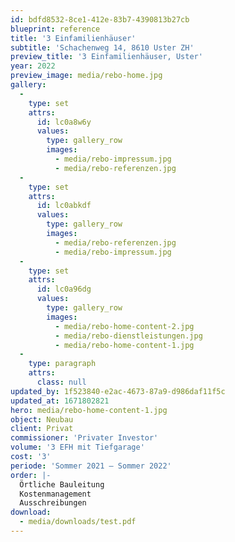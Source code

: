 ```yaml
---
id: bdfd8532-8ce1-412e-83b7-4390813b27cb
blueprint: reference
title: '3 Einfamilienhäuser'
subtitle: 'Schachenweg 14, 8610 Uster ZH'
preview_title: '3 Einfamilienhäuser, Uster'
year: 2022
preview_image: media/rebo-home.jpg
gallery:
  -
    type: set
    attrs:
      id: lc0a8w6y
      values:
        type: gallery_row
        images:
          - media/rebo-impressum.jpg
          - media/rebo-referenzen.jpg
  -
    type: set
    attrs:
      id: lc0abkdf
      values:
        type: gallery_row
        images:
          - media/rebo-referenzen.jpg
          - media/rebo-impressum.jpg
  -
    type: set
    attrs:
      id: lc0a96dg
      values:
        type: gallery_row
        images:
          - media/rebo-home-content-2.jpg
          - media/rebo-dienstleistungen.jpg
          - media/rebo-home-content-1.jpg
  -
    type: paragraph
    attrs:
      class: null
updated_by: 1f523840-e2ac-4673-87a9-d986daf11f5c
updated_at: 1671802821
hero: media/rebo-home-content-1.jpg
object: Neubau
client: Privat
commissioner: 'Privater Investor'
volume: '3 EFH mit Tiefgarage'
cost: '3'
periode: 'Sommer 2021 – Sommer 2022'
order: |-
  Örtliche Bauleitung
  Kostenmanagement
  Ausschreibungen
download:
  - media/downloads/test.pdf
---
```

